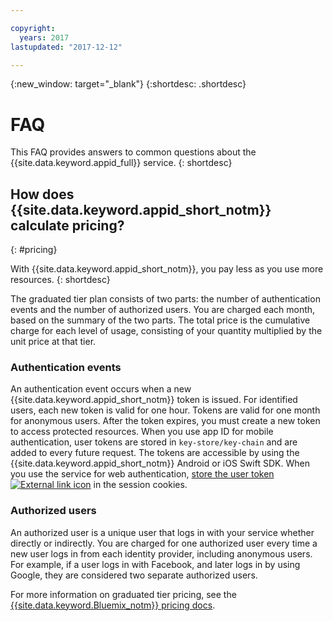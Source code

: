 ```yaml
---

copyright:
  years: 2017
lastupdated: "2017-12-12"

---
```

{:new_window: target="_blank"}
{:shortdesc: .shortdesc}


# FAQ

This FAQ provides answers to common questions about the {{site.data.keyword.appid_full}} service.
{: shortdesc}


## How does {{site.data.keyword.appid_short_notm}} calculate pricing?
{: #pricing}

With {{site.data.keyword.appid_short_notm}}, you pay less as you use more resources.
{: shortdesc}

The graduated tier plan consists of two parts: the number of authentication events and the number of authorized users. You are charged each month, based on the summary of the two parts. The total price is the cumulative charge for each level of usage, consisting of your quantity multiplied by the unit price at that tier.

### Authentication events

An authentication event occurs when a new {{site.data.keyword.appid_short_notm}} token is issued. For identified users, each new token is valid for one hour. Tokens are valid for one month for anonymous users. After the token expires, you must create a new token to access protected resources. When you use app ID for mobile authentication, user tokens are stored in `key-store/key-chain` and are added to every future request. The tokens are accessible by using the {{site.data.keyword.appid_short_notm}} Android or iOS Swift SDK. When you use the service for web authentication, <a href="https://github.com/ibm-cloud-security/appid-serversdk-nodejs" target="_blank">store the user token <img src="../../icons/launch-glyph.svg" alt="External link icon"></a> in the session cookies.

### Authorized users

An authorized user is a unique user that logs in with your service whether directly or indirectly. You are charged for one authorized user every time a new user logs in from each identity provider, including anonymous users. For example, if a user logs in with Facebook, and later logs in by using Google, they are considered two separate authorized users.


For more information on graduated tier pricing, see the [{{site.data.keyword.Bluemix_notm}} pricing docs](/docs/pricing/index.html#pricing).
